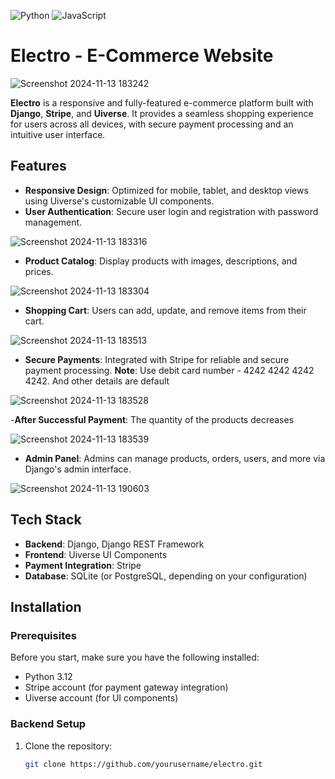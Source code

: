 ![Python](https://img.shields.io/badge/Python-blue)
![JavaScript](https://img.shields.io/badge/JavaScript-yellow)


# Electro - E-Commerce Website

![Screenshot 2024-11-13 183242](https://github.com/user-attachments/assets/187700e4-f17d-47da-99cd-626337010238)

**Electro** is a responsive and fully-featured e-commerce platform built with **Django**, **Stripe**, and **Uiverse**. It provides a seamless shopping experience for users across all devices, with secure payment processing and an intuitive user interface.

## Features

- **Responsive Design**: Optimized for mobile, tablet, and desktop views using Uiverse's customizable UI components.
- **User Authentication**: Secure user login and registration with password management.
  
 ![Screenshot 2024-11-13 183316](https://github.com/user-attachments/assets/b2eed7c8-6739-4e08-a3af-f09f2819771c)

- **Product Catalog**: Display products with images, descriptions, and prices.
  
 ![Screenshot 2024-11-13 183304](https://github.com/user-attachments/assets/f1dec617-c478-4c77-808c-4c1726bd0c86)

- **Shopping Cart**: Users can add, update, and remove items from their cart.
  
 ![Screenshot 2024-11-13 183513](https://github.com/user-attachments/assets/4d18b325-bc7f-46d4-8dbd-3159034cb887)

- **Secure Payments**: Integrated with Stripe for reliable and secure payment processing.
         **Note**: Use debit card number - 4242 4242 4242 4242. And other details are default
  
 ![Screenshot 2024-11-13 183528](https://github.com/user-attachments/assets/5970db56-2350-4a2c-ab7b-4c51187d580f)

-**After Successful Payment**: The quantity of the products decreases

![Screenshot 2024-11-13 183539](https://github.com/user-attachments/assets/f4cadec7-ba52-40bb-81fd-b66290da76d2)

- **Admin Panel**: Admins can manage products, orders, users, and more via Django's admin interface.
  
![Screenshot 2024-11-13 190603](https://github.com/user-attachments/assets/509e4fdb-e19e-48f3-b32a-ded5b5283b7b)

## Tech Stack

- **Backend**: Django, Django REST Framework
- **Frontend**: Uiverse UI Components
- **Payment Integration**: Stripe
- **Database**: SQLite (or PostgreSQL, depending on your configuration)

## Installation

### Prerequisites

Before you start, make sure you have the following installed:

- Python 3.12
- Stripe account (for payment gateway integration)
- Uiverse account (for UI components)

### Backend Setup

1. Clone the repository:
   ```bash
   git clone https://github.com/yourusername/electro.git
